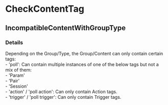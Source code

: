 ﻿---  
uid: Validator_4_10_1  
---

# CheckContentTag

## IncompatibleContentWithGroupType

### Details

Depending on the Group\/Type, the Group\/Content can only contain certain tags:  
\- 'poll': Can contain multiple instances of one of the below tags but not a mix of them:  
    \- 'Param'  
    \- 'Pair'  
    \- 'Session'  
\- 'action' \/ 'poll action': Can only contain Action tags.  
\- 'trigger' \/ 'poll trigger': Can only contain Trigger tags.
